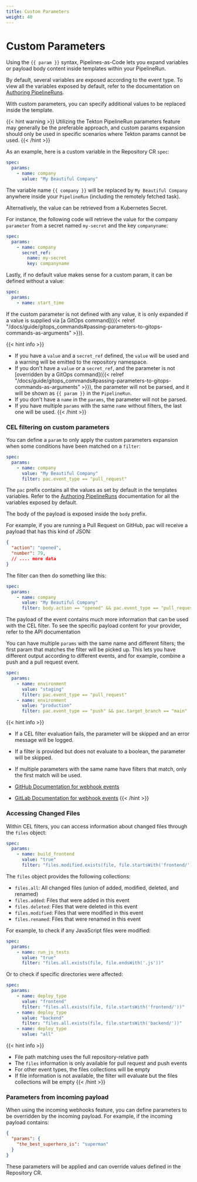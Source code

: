 ```yaml
---
title: Custom Parameters
weight: 40
---
```


# Custom Parameters

Using the `{{ param }}` syntax, Pipelines-as-Code lets you expand variables or payload body content inside templates within your PipelineRun.

By default, several variables are exposed according to the event type. To view
all the variables exposed by default, refer to the documentation on [Authoring
PipelineRuns](../authoringprs#dynamic-variables).

With custom parameters, you can specify additional values to be
replaced inside the template.

{{< hint warning >}}
Utilizing the Tekton PipelineRun parameters feature may generally be the
preferable approach, and custom params expansion should only be used in specific
scenarios where Tekton params cannot be used.
{{< /hint >}}

As an example, here is a custom variable in the Repository CR `spec`:

```yaml
spec:
  params:
    - name: company
      value: "My Beautiful Company"
```

The variable name `{{ company }}` will be replaced by `My Beautiful Company`
anywhere inside your `PipelineRun` (including the remotely fetched task).

Alternatively, the value can be retrieved from a Kubernetes Secret.

For instance, the following code will retrieve the value for the company
`parameter` from a secret named `my-secret` and the key `companyname`:

```yaml
spec:
  params:
    - name: company
      secret_ref:
        name: my-secret
        key: companyname
```

Lastly, if no default value makes sense for a custom param, it can be defined
without a value:

```yaml
spec:
  params:
    - name: start_time
```

If the custom parameter is not defined with any value, it is only expanded
if a value is supplied via [a GitOps command]({{< relref "/docs/guide/gitops_commands#passing-parameters-to-gitops-commands-as-arguments" >}}).

{{< hint info >}}

- If you have a `value` and a `secret_ref` defined, the `value` will be used and a warning will be emitted to the repository namespace.
- If you don't have a `value` or a `secret_ref`, and the parameter is not
  [overridden by a GitOps command]({{< relref "/docs/guide/gitops_commands#passing-parameters-to-gitops-commands-as-arguments" >}}),
  the parameter will not be parsed, and it will be shown as `{{ param }}` in
  the `PipelineRun`.
- If you don't have a `name` in the `params`, the parameter will not be parsed.
- If you have multiple `params` with the same `name` without filters, the last one will be used.
{{< /hint >}}

### CEL filtering on custom parameters

You can define a `param` to only apply the custom parameters expansion when some
conditions have been matched on a `filter`:

```yaml
spec:
  params:
    - name: company
      value: "My Beautiful Company"
      filter: pac.event_type == "pull_request"
```

The `pac` prefix contains all the values as set by default in the templates
variables. Refer to the [Authoring PipelineRuns](../authoringprs) documentation
for all the variables exposed by default.

The body of the payload is exposed inside the `body` prefix.

For example, if you are running a Pull Request on GitHub, pac will receive a
payload that has this kind of JSON:

```json
{
  "action": "opened",
  "number": 79,
  // .... more data
}
```

The filter can then do something like this:

```yaml
spec:
  params:
    - name: company
      value: "My Beautiful Company"
      filter: body.action == "opened" && pac.event_type == "pull_request"
```

The payload of the event contains much more information that can be used with
the CEL filter. To see the specific payload content for your provider, refer to
the API documentation

You can have multiple `params` with the same name and different filters; the
first param that matches the filter will be picked up. This lets you have
different output according to different events, and for example, combine a push
and a pull request event.

```yaml
spec:
  params:
    - name: environment
      value: "staging"
      filter: pac.event_type == "pull_request"
    - name: environment
      value: "production"
      filter: pac.event_type == "push" && pac.target_branch == "main"
```

{{< hint info >}}

- If a CEL filter evaluation fails, the parameter will be skipped and an error message will be logged.
- If a filter is provided but does not evaluate to a boolean, the parameter will be skipped.
- If multiple parameters with the same name have filters that match, only the first match will be used.

- [GitHub Documentation for webhook events](https://docs.github.com/webhooks-and-events/webhooks/webhook-events-and-payloads?actionType=auto_merge_disabled#pull_request)
- [GitLab Documentation for webhook events](https://docs.gitlab.com/ee/user/project/integrations/webhook_events.html)
{{< /hint >}}

### Accessing Changed Files

Within CEL filters, you can access information about changed files through the `files` object:

```yaml
spec:
  params:
    - name: build_frontend
      value: "true"
      filter: "files.modified.exists(file, file.startsWith('frontend/'))"
```

The `files` object provides the following collections:

- `files.all`: All changed files (union of added, modified, deleted, and renamed)
- `files.added`: Files that were added in this event
- `files.deleted`: Files that were deleted in this event
- `files.modified`: Files that were modified in this event
- `files.renamed`: Files that were renamed in this event

For example, to check if any JavaScript files were modified:

```yaml
spec:
  params:
    - name: run_js_tests
      value: "true"
      filter: "files.all.exists(file, file.endsWith('.js'))"
```

Or to check if specific directories were affected:

```yaml
spec:
  params:
    - name: deploy_type
      value: "frontend"
      filter: "files.all.exists(file, file.startsWith('frontend/'))"
    - name: deploy_type
      value: "backend"
      filter: "files.all.exists(file, file.startsWith('backend/'))"
    - name: deploy_type
      value: "all"
```

{{< hint info >}}

- File path matching uses the full repository-relative path
- The `files` information is only available for pull request and push events
- For other event types, the files collections will be empty
- If file information is not available, the filter will evaluate but the files collections will be empty
{{< /hint >}}

### Parameters from incoming payload

When using the incoming webhooks feature, you can define parameters to be overridden by the incoming payload. For example, if the incoming payload contains:

```json
{
  "params": {
    "the_best_superhero_is": "superman"
  }
}
```

These parameters will be applied and can override values defined in the Repository CR.

